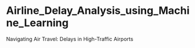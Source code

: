 # Airline_Delay_Analysis_using_Machine_Learning
Navigating Air Travel: Delays in High-Traffic Airports
